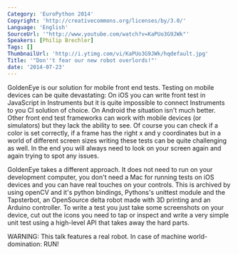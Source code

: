 ```yaml
---
Category: 'EuroPython 2014'
Copyright: 'http://creativecommons.org/licenses/by/3.0/'
Language: 'English'
SourceUrl: '"http://www.youtube.com/watch?v=KaPUo3G9JWk"'
Speakers: [Philip Brechler]
Tags: []
ThumbnailUrl: 'http://i.ytimg.com/vi/KaPUo3G9JWk/hqdefault.jpg'
Title: '"Don''t fear our new robot overlords!"'
date: '2014-07-23'
---
```

GoldenEye is our solution for mobile front end tests. Testing on mobile devices can be quite devastating: On iOS you can write front test in JavaScript in Instruments but it is quite impossible to connect Instruments to you CI solution of choice. On Android the situation isn't much better.
Other front end test frameworks can work with mobile devices (or simulators) but they lack the ability to see. Of course you can check if a color is set correctly, if a frame has the right x and y coordinates but in a world of different screen sizes writing these tests can be quite challenging as well.
In the end you will always need to look on your screen again and again trying to spot any issues. 

GoldenEye takes a different approach. It does not need to run on your development computer, you don't need a Mac for running tests on iOS devices and you can have real touches on your controls. This is archived by using openCV and it's python bindings, Pythons's unittest module and the Tapsterbot, an OpenSource delta robot made with 3D printing and an Arduino controller. To write a test you just take some screenshots on your device, cut out the icons you need to tap or inspect and write a very simple unit test using a high-level API that takes away the hard parts.

WARNING: This talk features a real robot. In case of machine world-domination: RUN!